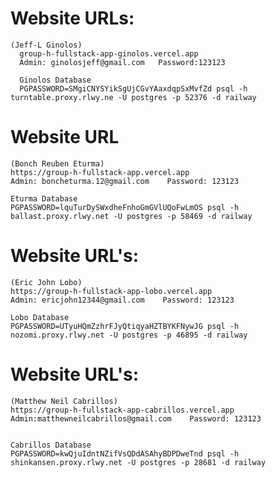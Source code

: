 # Website URLs:
    (Jeff-L Ginolos)
      group-h-fullstack-app-ginolos.vercel.app
      Admin: ginolosjeff@gmail.com   Password:123123
      
      Ginolos Database
      PGPASSWORD=SMgiCNYSYikSgUjCGvYAaxdqpSxMvfZd psql -h turntable.proxy.rlwy.ne -U postgres -p 52376 -d railway


   # Website URL
    (Bonch Reuben Eturma)
    https://group-h-fullstack-app.vercel.app
    Admin: boncheturma.12@gmail.com    Password: 123123
    
    Eturma Database
    PGPASSWORD=lquTurDySWxdheFnhoGmGVlUQoFwLmOS psql -h ballast.proxy.rlwy.net -U postgres -p 58469 -d railway

# Website URL's:
    (Eric John Lobo)
    https://group-h-fullstack-app-lobo.vercel.app
    Admin: ericjohn12344@gmail.com    Password: 123123
    
    Lobo Database
    PGPASSWORD=UTyuHQmZzhrFJyQtiqyaHZTBYKFNywJG psql -h nozomi.proxy.rlwy.net -U postgres -p 46895 -d railway

# Website URL's:
    (Matthew Neil Cabrillos)
    https://group-h-fullstack-app-cabrillos.vercel.app
    Admin:matthewneilcabrillos@gmail.com    Password: 123123

    
    Cabrillos Database
    PGPASSWORD=kwQjuIdntNZifVsQDdASAhyBDPDweTnd psql -h shinkansen.proxy.rlwy.net -U postgres -p 28681 -d railway
